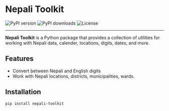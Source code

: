 # Nepali Toolkit
![PyPI version](https://img.shields.io/pypi/v/nepali-toolkit)
![PyPI downloads](https://img.shields.io/pypi/dm/nepali-toolkit)
![License](https://img.shields.io/pypi/l/nepali-toolkit)

---
**Nepali Toolkit** is a Python package that provides a collection of utilities for working with Nepali data, calender, locations, digits, dates, and more.

## Features

- Convert between Nepali and English digits
- Work with Nepali locations, districts, municipalities, wards.

## Installation

```bash
pip install nepali-toolkit
```
